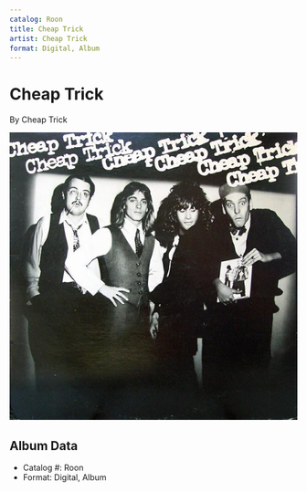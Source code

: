```yaml
---
catalog: Roon
title: Cheap Trick
artist: Cheap Trick
format: Digital, Album
---
```


# Cheap Trick

By Cheap Trick

![](../../assets/albumcovers/Cheap_Trick-Cheap_Trick.png)

## Album Data

- Catalog #: Roon
- Format: Digital, Album

